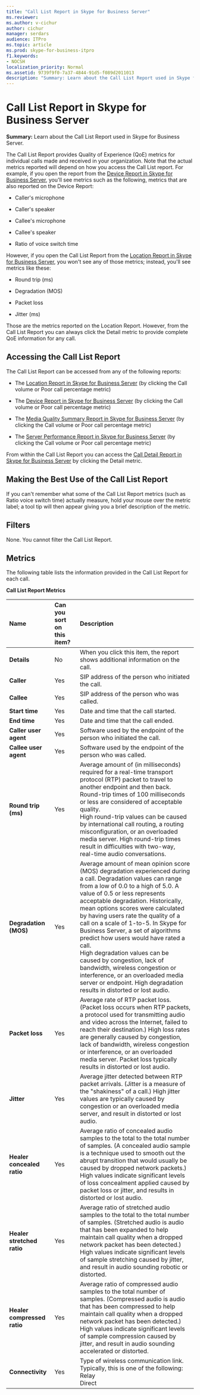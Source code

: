```yaml
---
title: "Call List Report in Skype for Business Server"
ms.reviewer: 
ms.author: v-cichur
author: cichur
manager: serdars
audience: ITPro
ms.topic: article
ms.prod: skype-for-business-itpro
f1.keywords:
- NOCSH
localization_priority: Normal
ms.assetid: 9739f9f0-7a37-4844-91d5-f089d2011013
description: "Summary: Learn about the Call List Report used in Skype for Business Server."
---
```


# Call List Report in Skype for Business Server
 
**Summary:** Learn about the Call List Report used in Skype for Business Server.
  
The Call List Report provides Quality of Experience (QoE) metrics for individual calls made and received in your organization. Note that the actual metrics reported will depend on how you access the Call List report. For example, if you open the report from the [Device Report in Skype for Business Server](device-report.md), you'll see metrics such as the following, metrics that are also reported on the Device Report:
  
- Caller's microphone
    
- Caller's speaker
    
- Callee's microphone
    
- Callee's speaker
    
- Ratio of voice switch time 
    
However, if you open the Call List Report from the [Location Report in Skype for Business Server](location-report.md), you won't see any of those metrics; instead, you'll see metrics like these:
  
- Round trip (ms)
    
- Degradation (MOS)
    
- Packet loss
    
- Jitter (ms)
    
Those are the metrics reported on the Location Report. However, from the Call List Report you can always click the Detail metric to provide complete QoE information for any call.
  
## Accessing the Call List Report

The Call List Report can be accessed from any of the following reports:
  
- The [Location Report in Skype for Business Server](location-report.md) (by clicking the Call volume or Poor call percentage metric)
    
- The [Device Report in Skype for Business Server](device-report.md) (by clicking the Call volume or Poor call percentage metric)
    
- The [Media Quality Summary Report in Skype for Business Server](summary.md) (by clicking the Call volume or Poor call percentage metric)
    
- The [Server Performance Report in Skype for Business Server](server-performance.md) (by clicking the Call volume or Poor call percentage metric)
    
From within the Call List Report you can access the [Call Detail Report in Skype for Business Server](call-detail-report.md) by clicking the Detail metric.
  
## Making the Best Use of the Call List Report

If you can't remember what some of the Call List Report metrics (such as Ratio voice switch time) actually measure, hold your mouse over the metric label; a tool tip will then appear giving you a brief description of the metric.
  
## Filters

None. You cannot filter the Call List Report.
  
## Metrics

The following table lists the information provided in the Call List Report for each call.
  
**Call List Report Metrics**

|**Name**|**Can you sort on this item?**|**Description**|
|:-----|:-----|:-----|
|**Details** <br/> |No  <br/> |When you click this item, the report shows additional information on the call.  <br/> |
|**Caller** <br/> |Yes  <br/> |SIP address of the person who initiated the call.  <br/> |
|**Callee** <br/> |Yes  <br/> |SIP address of the person who was called.  <br/> |
|**Start time** <br/> |Yes  <br/> |Date and time that the call started.  <br/> |
|**End time** <br/> |Yes  <br/> |Date and time that the call ended.  <br/> |
|**Caller user agent** <br/> |Yes  <br/> |Software used by the endpoint of the person who initiated the call.  <br/> |
|**Callee user agent** <br/> |Yes  <br/> |Software used by the endpoint of the person who was called.  <br/> |
|**Round trip (ms)** <br/> |Yes  <br/> |Average amount of (in milliseconds) required for a real-time transport protocol (RTP) packet to travel to another endpoint and then back. Round-trip times of 100 milliseconds or less are considered of acceptable quality.  <br/> High round-trip values can be caused by international call routing, a routing misconfiguration, or an overloaded media server. High round-trip times result in difficulties with two-way, real-time audio conversations.  <br/> |
|**Degradation (MOS)** <br/> |Yes  <br/> |Average amount of mean opinion score (MOS) degradation experienced during a call. Degradation values can range from a low of 0.0 to a high of 5.0. A value of 0.5 or less represents acceptable degradation. Historically, mean options scores were calculated by having users rate the quality of a call on a scale of 1-to-5. In Skype for Business Server, a set of algorithms predict how users would have rated a call.  <br/> High degradation values can be caused by congestion, lack of bandwidth, wireless congestion or interference, or an overloaded media server or endpoint. High degradation results in distorted or lost audio.  <br/> |
|**Packet loss** <br/> |Yes  <br/> |Average rate of RTP packet loss. (Packet loss occurs when RTP packets, a protocol used for transmitting audio and video across the Internet, failed to reach their destination.) High loss rates are generally caused by congestion, lack of bandwidth, wireless congestion or interference, or an overloaded media server. Packet loss typically results in distorted or lost audio.  <br/> |
|**Jitter** <br/> |Yes  <br/> |Average jitter detected between RTP packet arrivals. (Jitter is a measure of the "shakiness" of a call.) High jitter values are typically caused by congestion or an overloaded media server, and result in distorted or lost audio.  <br/> |
|**Healer concealed ratio** <br/> |Yes  <br/> |Average ratio of concealed audio samples to the total to the total number of samples. (A concealed audio sample is a technique used to smooth out the abrupt transition that would usually be caused by dropped network packets.) High values indicate significant levels of loss concealment applied caused by packet loss or jitter, and results in distorted or lost audio.  <br/> |
|**Healer stretched ratio** <br/> |Yes  <br/> |Average ratio of stretched audio samples to the total to the total number of samples. (Stretched audio is audio that has been expanded to help maintain call quality when a dropped network packet has been detected.) High values indicate significant levels of sample stretching caused by jitter, and result in audio sounding robotic or distorted.  <br/> |
|**Healer compressed ratio** <br/> |Yes  <br/> |Average ratio of compressed audio samples to the total number of samples. (Compressed audio is audio that has been compressed to help maintain call quality when a dropped network packet has been detected.) High values indicate significant levels of sample compression caused by jitter, and result in audio sounding accelerated or distorted.  <br/> |
|**Connectivity** <br/> |Yes  <br/> | Type of wireless communication link. Typically, this is one of the following: <br/>  Relay <br/>  Direct <br/> |
   

